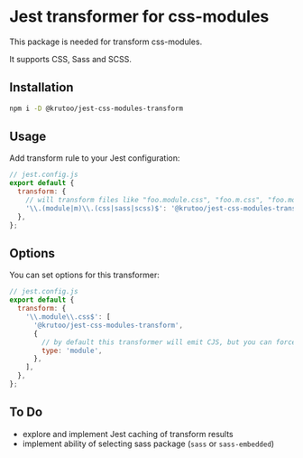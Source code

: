 # Jest transformer for css-modules

This package is needed for transform css-modules.

It supports CSS, Sass and SCSS.

## Installation

```bash
npm i -D @krutoo/jest-css-modules-transform
```

## Usage

Add transform rule to your Jest configuration:

```js
// jest.config.js
export default {
  transform: {
    // will transform files like "foo.module.css", "foo.m.css", "foo.module.sass"...
    '\\.(module|m)\\.(css|sass|scss)$': '@krutoo/jest-css-modules-transform',
  },
};
```

## Options

You can set options for this transformer:

```js
// jest.config.js
export default {
  transform: {
    '\\.module\\.css$': [
      '@krutoo/jest-css-modules-transform',
      {
        // by default this transformer will emit CJS, but you can force it to emit MJS syntax
        type: 'module',
      },
    ],
  },
};
```

## To Do

- explore and implement Jest caching of transform results
- implement ability of selecting sass package (`sass` or `sass-embedded`)
